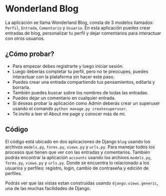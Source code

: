 # Wonderland Blog
La aplicación se llama Wonderland Blog, consta de 3 modelos llamados: `Perfil`, `Entrada`, `Comentario` y `Usuario`.
En esta aplicación puedes crear entradas de blog, personalizar tu perfil y dejar comentarios para interactuar con otros usuarios.

## ¿Cómo probar?
- Para empezar debes registrarte y luego iniciar sesión.
- Luego deberías completar tu perfil, pero no te preocupes, puedes interactuar con la plataforma sin hacer este paso.
- Puedes crear una entrada compartiendo tus pensamientos, editarla y borrarla. 
- También puedes buscar sobre los nombres de todas las entradas.
- Puedes dejar un comentario en cualquier entrada.
- Si deseas probar la aplicación como Admin deberás crear un superuser usando el comando `python manage.py createsuperuser`.
- Te invito a leer el About me page y conocer más de mi.

## Código
El código está ubicado en dos aplicaciones de Django `blog` usando los archivos `models.py`, `forms.py`, `views.py` y `urls.py`. Para manejar todos los procesos que tienen que ver con las entradas y comentarios. 
También podrás encontrar la aplicación `accounts` usando los archivos `models.py`, `forms.py`, `views.py` y `urls.py`. Donde se encuentra lo relacionado a los usuarios y perfiles: registro, login, cambio de contraseña y edición de perfiles. 

Podrás ver que las vistas estan construidas usando `django.views.generic`, una de las muchas facilidades de Django.
